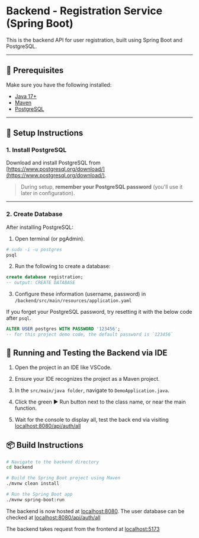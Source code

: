 # Backend - Registration Service (Spring Boot)

This is the backend API for user registration, built using Spring Boot and PostgreSQL.

---

## 🚀 Prerequisites

Make sure you have the following installed:

- [Java 17+](https://adoptium.net/en-GB/)
- [Maven](https://maven.apache.org/install.html)
- [PostgreSQL](https://www.postgresql.org/download/)

---

## 🐘 Setup Instructions

### 1. Install PostgreSQL

Download and install PostgreSQL from [https://www.postgresql.org/download/](https://www.postgresql.org/download/).

> During setup, **remember your PostgreSQL password** (you'll use it later in configuration).

---

### 2. Create Database

After installing PostgreSQL:

1. Open terminal (or pgAdmin).
```bash
# sudo -i -u postgres 
psql
```

2. Run the following to create a database:

```sql
create database registration;
-- output: CREATE DATABASE
```

3. Configure these information (username, password) in `/backend/src/main/resources/application.yaml`

If you forget your PostgreSQL password, try resetting it with the below code after `psql`.

```sql
ALTER USER postgres WITH PASSWORD '123456';
-- for this project demo code, the default password is `123456` 
```

## 🧪 Running and Testing the Backend via IDE
1. Open the project in an IDE like VSCode.

2. Ensure your IDE recognizes the project as a Maven project.

3. In the `src/main/java folder`, navigate to `DemoApplication.java`.

4. Click the green ▶️ Run button next to the class name, or near the main function.

5. Wait for the console to display all, test the back end via visiting [localhost:8080/api/auth/all](http://localhost:8080/api/auth/all)


## 📦 Build Instructions

```bash
# Navigate to the backend directory
cd backend

# Build the Spring Boot project using Maven
./mvnw clean install
```


```bash
# Run the Spring Boot app
./mvnw spring-boot:run
```

The backend is now hosted at [localhost:8080](http://localhost:8080). The user database can be checked at [localhost:8080/api/auth/all](http://localhost:8080/api/auth/all)

The backend takes request from the frontend at [localhost:5173](http://localhost:5173)
